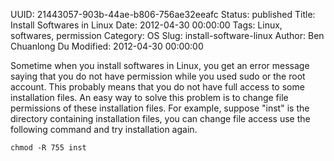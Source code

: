 UUID: 21443057-903b-44ae-b806-756ae32eeafc
Status: published
Title: Install Softwares in Linux
Date: 2012-04-30 00:00:00
Tags: Linux, softwares, permission
Category: OS
Slug: install-software-linux
Author: Ben Chuanlong Du
Modified: 2012-04-30 00:00:00

Sometime when you install softwares in Linux, 
you get an error message saying that you do not have permission while you used sudo or the root account. 
This probably means that you do not have full access to some installation files.
An easy way to solve this problem is to change file permissions of these installation files.
For example, 
suppose "inst" is the directory containing installation files, 
you can 
change file access use the following command and try installation again.

    chmod -R 755 inst

